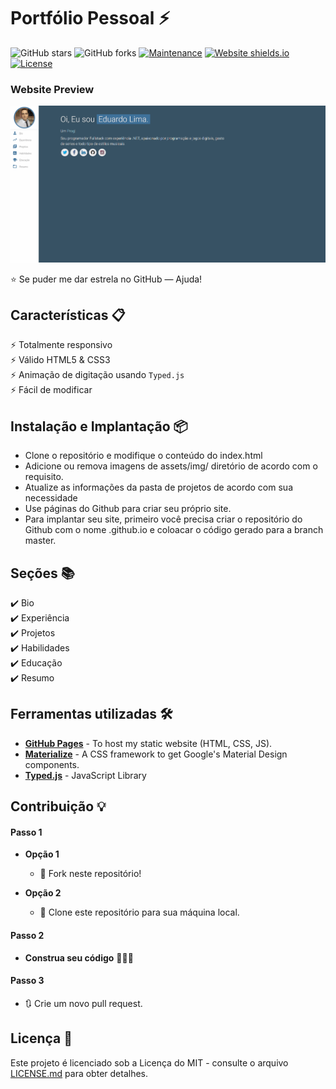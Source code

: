 # Portfólio Pessoal ⚡️ 

![GitHub stars](https://img.shields.io/github/stars/edulima2412/portfolio) 
![GitHub forks](https://img.shields.io/github/forks/edulima2412/portfolio)
[![Maintenance](https://img.shields.io/badge/maintained-yes-green.svg)](https://github.com/edulima2412/portfolio/commits/master)
[![Website shields.io](https://img.shields.io/badge/website-up-yellow)](https://edulima2412.github.io/)
[![License](http://img.shields.io/:license-mit-blue.svg?style=flat-square)](http://badges.mit-license.org)

### Website Preview
<p align="center"> 
  <kbd>
    <a href="https://edulima2412.github.io" target="_blank"><img src="/assets/img/preview.gif">
  </a>
  </kbd>
</p>

:star: Se puder me dar estrela no GitHub — Ajuda!

## Características 📋
⚡️ Totalmente responsivo\
⚡️ Válido HTML5 & CSS3\
⚡️ Animação de digitação usando `Typed.js`\
⚡️ Fácil de modificar

## Instalação e Implantação 📦
- Clone o repositório e modifique o conteúdo do index.html
- Adicione ou remova imagens de assets/img/ diretório de acordo com o requisito.
- Atualize as informações da pasta de projetos de acordo com sua necessidade
- Use páginas do Github para criar seu próprio site.
- Para implantar seu site, primeiro você precisa criar o repositório do Github com o nome <your-github-username>.github.io e coloacar o código gerado para a branch master.

## Seções 📚
✔️ Bio\
✔️ Experiência\
✔️ Projetos\
✔️ Habilidades\
✔️ Educação\
✔️ Resumo

## Ferramentas utilizadas 🛠️
* [<b>GitHub Pages</b>](https://create-react-app.dev/docs/deployment/#github-pages) - To host my static website (HTML, CSS, JS).
* [<b>Materialize</b>](https://materializecss.com/) - A CSS framework to get Google's Material Design components.
* [<b>Typed.js</b>](https://mattboldt.com/demos/typed-js/) - JavaScript Library

## Contribuição 💡
#### Passo 1

- **Opção 1**
    - 🍴 Fork neste repositório!

- **Opção 2**
    - 👯 Clone este repositório para sua máquina local.

#### Passo 2

- **Construa seu código** 🔨🔨🔨

#### Passo 3

- 🔃 Crie um novo pull request.

## Licença 📃
Este projeto é licenciado sob a Licença do MIT - consulte o arquivo [LICENSE.md](./LICENSE) para obter detalhes.
